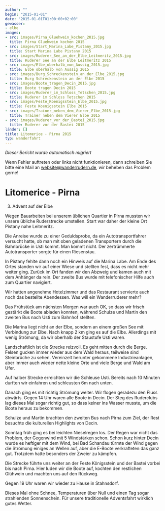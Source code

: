 ```yaml
---
author: ""
begin: "2015-01-01"
date: "2015-01-01T01:00:00+02:00"
gewässer:
- elbe
images:
- src: images/Pirna_Gluehwein_kochen_2015.jpg
  title: Pirna Gluehwein kochen 2015
- src: images/Start_Marina_Labe_Pistany_2015.jpg
  title: Start Marina Labe Pistany 2015
- src: images/Ruderer_See_an_der_Elbe_Leitmeritz_2015.jpg
  title: Ruderer See an der Elbe Leitmeritz 2015
- src: images/Elbe_oberhalb_von_Aussig_2015.jpg
  title: Elbe oberhalb von Aussig 2015
- src: images/Burg_Schreckenstein_an_der_Elbe_2015.jpg
  title: Burg Schreckenstein an der Elbe 2015
- src: images/Boote_tragen_Decin_2015.jpg
  title: Boote tragen Decin 2015
- src: images/Ruderer_im_Schloss_Tetschen_2015.jpg
  title: Ruderer im Schloss Tetschen 2015
- src: images/Feste_Koenigsstein_Elbe_2015.jpg
  title: Feste Koenigsstein Elbe 2015
- src: images/Trainer_neben_dem_Vierer_Elbe_2015.jpg
  title: Trainer neben dem Vierer Elbe 2015
- src: images/Ruderer_vor_der_Bastei_2015.jpg
  title: Ruderer vor der Bastei 2015
länder: []
title: Litomerice - Pirna 2015
typ: wanderfahrt
---
```



*Dieser Bericht wurde automatisch migriert*

Wenn Fehler auftreten oder links nicht funktionieren, dann schreiben Sie bitte eine Mail an website@wanderrudern.de, wir beheben das Problem gerne!



# Litomerice - Pirna


3. Advent auf der Elbe

Wegen Bauarbeiten bei unserem üblichen Quartier in Pirna mussten wir unsere übliche Ruderstrecke umstellen. Start war daher der kleine Ort Pistany nahe Leitmeritz.

Die Anreise wurde zu einer Geduldsprobe, da ein Autotransportfahrer versucht hatte, ob man mit oben geladenen Transportern durch die Bahnbrücke in Usti kommt. Man kommt nicht. Der zertrümmerte Autotransporter sorgte für einen Riesenstau.

In Pistany fehlte dann noch ein Hinweis auf die Marina Labe. Am Ende des Ortes standen wir auf einer Wiese und stellten fest, dass es nicht mehr weiter ging. Zurück im Ort fanden wir den Abzweig und kamen auch mit dem Anhänger da rein. Der zweite Bus wurde mit telefonischer Hilfe auch zum Quartier navigiert.

Wir hatten angenehme Hotelzimmer und das Restaurant servierte auch noch das bestellte Abendessen. Was will ein Wanderruderer mehr?

Das Frühstück am nächsten Morgen war auch OK, so dass wir frisch gestärkt die Boote abladen konnten, während Schulze und Martin den zweiten Bus nach Usti zum Bahnhof stellten.

Die Marina liegt nicht an der Elbe, sondern an einem großen See mit Verbindung zur Elbe. Nach knapp 2 km ging es auf die Elbe. Allerdings mit wenig Strömung, da wir oberhalb der Staustufe Usti waren.

Landschaftlich ist die Strecke reizvoll. Es geht mitten durch die Berge. Felsen gucken immer wieder aus dem Wald heraus, teilweise sind Steinbrüche zu sehen. Vereinzelt herunter gekommene Industrieanlagen, aber immer auch wieder nette kleine Orte und viele Berge und Wald am Ufer.

Auf halber Strecke erreichten wir die Schleuse Usti. Bereits nach 10 Minuten durften wir einfahren und schleusten 6m nach unten.

Danach ging es mit richtig Strömung weiter. Wir flogen geradezu den Fluss abwärts. Gegen 14 Uhr waren alle Boote in Decin. Der Steg des Ruderclubs lag dieses Mal sogar richtig gut, so dass keiner ins Wasser musste, um die Boote heraus zu bekommen.

Schulze und Martin brachten den zweiten Bus nach Pirna zum Ziel, der Rest besuchte die kulturellen Highlights von Decin.

Sonntag früh ging es bei leichten Nieselregen los. Der Regen war nicht das Problem, der Gegenwind mit 5 Windstärken schon. Schon kurz hinter Decin wurde es heftiger mit dem Wind, bei Bad Schandau türmte der Wind gegen die Strömung einiges an Wellen auf, aber die E-Boote verkrafteten das ganz gut. Trotzdem hatte besonders der Zweier zu kämpfen.

Die Strecke führte uns weiter an der Feste Königsstein und der Bastei vorbei bis nach Pirna. Hier luden wir die Boote auf, kochten den restlichen Glühwein und machten uns auf den Rückweg.

Gegen 19 Uhr waren wir wieder zu Hause in Stahnsdorf.

Dieses Mal ohne Schnee, Temperaturen über Null und einen Tag sogar strahlenden Sonnenschein. Für unsere traditionelle Adventsfahrt wirklich gutes Wetter.